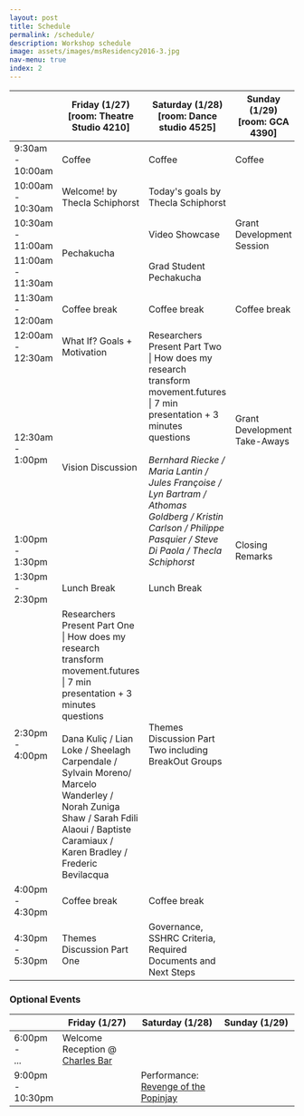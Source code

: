 ```yaml
---
layout: post
title: Schedule
permalink: /schedule/
description: Workshop schedule
image: assets/images/msResidency2016-3.jpg
nav-menu: true
index: 2
---
```


<div class="table-wrapper">
	<table class="alt">
    <col width="10%" align="center">
    <col width="30%">
    <col width="30%">
    <col width="30%">
		<thead>
			<tr>
				<th></th>
				<th>Friday (1/27)<br/>[room: Theatre Studio 4210]</th>
				<th>Saturday (1/28)<br/>[room: Dance studio 4525]</th>
				<th>Sunday (1/29)<br/>[room: GCA 4390]</th>
			</tr>
		</thead>
		<tbody>
			<tr>
				<td class="shaded centered">9:30am<br/>-<br/>10:00am</td>
				<td class="shaded">Coffee</td>
				<td class="shaded">Coffee</td>
				<td class="shaded">Coffee</td>
			</tr>
			<tr>
				<td class="shaded centered">10:00am<br/>-<br/>10:30am</td>
				<td>Welcome! by Thecla Schiphorst</td>
				<td>Today's goals by Thecla Schiphorst</td>
				<td rowspan="3">Grant Development Session</td>
			</tr>
			<tr>
				<td class="shaded centered">10:30am<br/>-<br/>11:00am</td>
				<td rowspan="2">Pechakucha</td>
				<td>Video Showcase</td>
			</tr>
			<tr>
				<td class="shaded centered">11:00am<br/>-<br/>11:30am</td>
				<td>Grad Student Pechakucha</td>
			</tr>
			<tr>
				<td class="shaded centered">11:30am<br/>-<br/>12:00am</td>
				<td class="shaded">Coffee break</td>
				<td class="shaded">Coffee break</td>
				<td class="shaded">Coffee break</td>
			</tr>
			<tr>
				<td class="shaded centered">12:00am<br/>-<br/>12:30am</td>
				<td>What If?  Goals + Motivation</td>
				<td rowspan="3">Researchers Present Part Two | How does my research transform movement.futures | 7 min presentation + 3 minutes questions<br/><br/><i>Bernhard Riecke / Maria Lantin / Jules Françoise / Lyn Bartram / Athomas Goldberg / Kristin Carlson / Philippe Pasquier /  Steve Di Paola / Thecla Schiphorst</i></td>
				<td rowspan="2">Grant Development Take-Aways</td>
			</tr>
			<tr>
				<td class="shaded centered">12:30am<br/>-<br/>1:00pm</td>
				<td rowspan="2">Vision Discussion</td>
			</tr>
			<tr>
				<td class="shaded centered">1:00pm<br/>-<br/>1:30pm</td>
				<td>Closing Remarks</td>
			</tr>
			<tr>
				<td class="shaded centered">1:30pm<br/>-<br/>2:30pm</td>
				<td class="shaded">Lunch Break</td>
				<td class="shaded">Lunch Break</td>
			</tr>
			<tr>
				<td class="shaded centered">2:30pm<br/>-<br/>4:00pm</td>
				<td>Researchers Present Part One | How does my research transform movement.futures | 7 min presentation + 3 minutes questions<br/><br/> Dana Kuliç / Lian Loke / Sheelagh Carpendale / Sylvain Moreno/ Marcelo Wanderley / Norah Zuniga Shaw / Sarah Fdili Alaoui / Baptiste Caramiaux / Karen Bradley / Frederic Bevilacqua</td>
				<td>Themes Discussion Part Two including BreakOut Groups</td>
			</tr>
      <tr>
        <td class="shaded centered">4:00pm<br/>-<br/>4:30pm</td>
        <td class="shaded">Coffee break</td>
        <td class="shaded">Coffee break</td>
      </tr>
			<tr>
        <td class="shaded centered">4:30pm<br/>-<br/>5:30pm</td>
        <td>Themes Discussion Part One</td>
        <td>Governance, SSHRC Criteria, Required Documents and Next Steps</td>
      </tr>
		</tbody>
	</table>
</div>

### Optional Events

<div class="table-wrapper">
	<table class="alt">
    <col width="10%" align="center">
    <col width="30%">
    <col width="30%">
    <col width="30%">
		<thead>
			<tr>
				<th></th>
				<th>Friday (1/27)</th>
				<th>Saturday (1/28)</th>
				<th>Sunday (1/29)</th>
			</tr>
		</thead>
		<tbody>
			<tr>
				<td class="shaded centered">6:00pm<br/>-<br/>...</td>
				<td>Welcome Reception @ <a href="https://encrypted.google.com/maps/place/The+Charles+Bar/@49.2833584,-123.1137733,15z/data=!4m5!3m4!1s0x0:0x741392c04e877006!8m2!3d49.2831064!4d-123.1083231?hl=en" target="_blank">Charles Bar</a></td>
				<td></td>
			</tr>
			<tr>
				<td class="shaded centered">9:00pm<br/>-<br/>10:30pm</td>
        <td></td>
				<td>
          Performance:<br/>
          <a href="http://pushfestival.ca/shows/festival-2017/revenge-of-the-popinjay/" target="_blank">Revenge of the Popinjay</a>
        </td>
			</tr>
		</tbody>
	</table>
</div>
